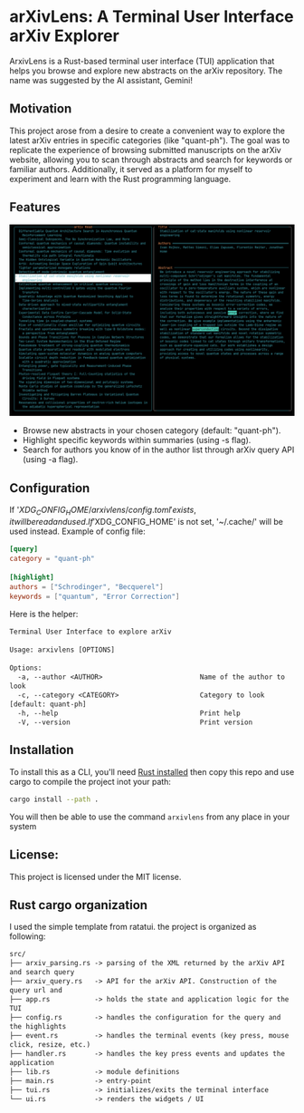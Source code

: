 # arXivLens: A Terminal User Interface arXiv Explorer
ArxivLens is a Rust-based terminal user interface (TUI) application that helps you browse and explore new abstracts on the arXiv repository. The name was suggested by the AI assistant, Gemini!

## Motivation
This project arose from a desire to create a convenient way to explore the latest arXiv entries in specific categories (like "quant-ph"). The goal was to replicate the experience of browsing submitted manuscripts on the arXiv website, allowing you to scan through abstracts and search for keywords or familiar authors. Additionally, it served as a platform for myself to experiment and learn with the Rust programming language.

## Features

![TUI interface](screenshot.png)

- Browse new abstracts in your chosen category (default: "quant-ph").
- Highlight specific keywords within summaries (using -s flag).
- Search for authors you know of in the author list through arXiv query API (using -a flag).

## Configuration
If '$XDG_CONFIG_HOME/arxivlens/config.toml' exists, it will be read and used. If '$XDG_CONFIG_HOME' is not set, '~/.cache/' will be used instead.
Example of config file:

```toml
[query]
category = "quant-ph"

[highlight]
authors = ["Schrodinger", "Becquerel"]
keywords = ["quantum", "Error Correction"]

```

Here is the helper:

```text
Terminal User Interface to explore arXiv

Usage: arxivlens [OPTIONS]

Options:
  -a, --author <AUTHOR>                        Name of the author to look
  -c, --category <CATEGORY>                    Category to look [default: quant-ph]
  -h, --help                                   Print help
  -V, --version                                Print version
```

## Installation
To install this as a CLI, you'll need [Rust installed](https://www.rust-lang.org/tools/install) then copy this repo and use cargo to compile the project inot your path:
```bash
cargo install --path .
```
You will then be able to use the command `arxivlens` from any place in your system

## License:

This project is licensed under the MIT license.

## Rust cargo organization
I used the simple template from ratatui. the project is organized as following:

```text
src/
├── arxiv_parsing.rs -> parsing of the XML returned by the arXiv API and search query
├── arxiv_query.rs   -> API for the arXiv API. Construction of the query url and 
├── app.rs           -> holds the state and application logic for the TUI
├── config.rs        -> handles the configuration for the query and the highlights
├── event.rs         -> handles the terminal events (key press, mouse click, resize, etc.)
├── handler.rs       -> handles the key press events and updates the application
├── lib.rs           -> module definitions
├── main.rs          -> entry-point
├── tui.rs           -> initializes/exits the terminal interface
└── ui.rs            -> renders the widgets / UI

```
